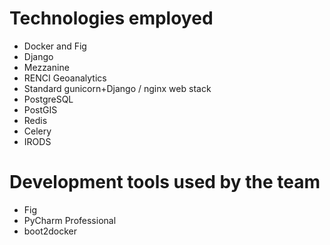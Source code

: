 # Technologies employed

* Docker and Fig
* Django
* Mezzanine
* RENCI Geoanalytics
* Standard gunicorn+Django / nginx web stack
* PostgreSQL
* PostGIS
* Redis
* Celery
* IRODS

# Development tools used by the team

* Fig
* PyCharm Professional
* boot2docker
